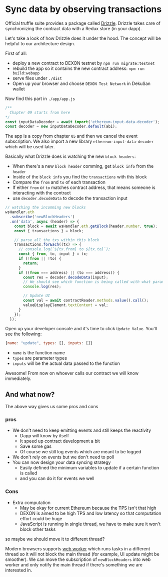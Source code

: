 # Sync data by observing transactions

Official truffle suite provides a package called [Drizzle](https://truffleframework.com/drizzle). 
Drizzle takes care of synchronizing the contract data with a Redux store (in your dapp). 

Let's take a look of how Drizzle does it under the hood. The concept will be helpful to our architecture design.

First of all: 
- deploy a new contract to DEXON testnet by `npm run migrate:testnet`
- rebuild the app so it contains the new contract address: `npm run build:webapp`
- serve files under `./dist`
- Open up your browser and choose `DEXON Test Network` in DekuSan wallet

Now find this part in `./app/app.js`
```js
/**
  Chapter 09 starts from here
*/
const inputDataDecoder = await import('ethereum-input-data-decoder');
const decoder = new inputDataDecoder.default(abi);
```
The app is a copy from chapter `05` and then we cancel the event subscription.
We also import a new library `ethereum-input-data-decoder` which will be used later.

Basically what Drizzle does is watching the new `block headers`:
- When there's a new `block header` comming, get `block info` from the `header`
- Inside of the `block info` you find the `transactions` with this block
- Compare the `from` and `to` of each transaction
- If either `from` or `to` matches contract address, that means someone is interacting with the contract
- use `decoder.decodeData` to decode the transaction input

```js
// watching the incomming new blocks
wsHandler.eth
  .subscribe('newBlockHeaders')
  .on('data', async (header) => {
    const block = await wsHandler.eth.getBlock(header.number, true);
    const { transactions } = block;

    // parse all the txs within this block
    transactions.forEach((tx) => {
      // console.log(`${tx.from} to ${tx.to}`);
      const { from, to, input } = tx;
      if (!from || !to) {
        return;
      }
      if ((from === address) || (to === address)) {
        const res = decoder.decodeData(input);
        // We should see which function is being called with what parameters
        console.log(res);

        // Update UI
        const val = await contractReader.methods.value().call();
        valueDisplayElement.textContent = val;
      }
    });
  });
```

Open up your developer console and it's time to click `Update Value`. You'll see the following:
```js
{name: "update", types: [], inputs: []}
```
- `name` is the function name
- `types` are parameter types
- `inputs` will be the actual data passed to the function

Awesome! From now on whoever calls our contract we will know immediately.

## And what now?

The above way gives us some pros and cons

### pros
- We don't need to keep emitting events and still keeps the reactivity
  - Dapp will know by itself
  - It speed up contract development a bit
  - Save some gas
  - Of course we still log events which are meant to be logged
- We don't rely on events but we don't need to poll
- You can now design your data syncing strategy
  - Easily defined the minimum variables to update if a certain function is called
  - and you can do it for events we well

### Cons
- Extra computation
  - May be okay for current Ethereum because the TPS isn't that high
  - DEXON is aimed to be high TPS and low latency so that computation effort could be huge
  - JavaScript is running in single thread, we have to make sure it won't block other tasks

so maybe we should move it to different thread?

Modern browsers supports [web worker](https://developer.mozilla.org/zh-TW/docs/Web/API/Web_Workers_API/Using_web_workers) which runs tasks in a different thread so it will not block the main thread (for example, UI update might be smoother). 
We can move the subscription of `newBlockHeaders` into web worker and only notify the main thread if there's something we are interested in.
